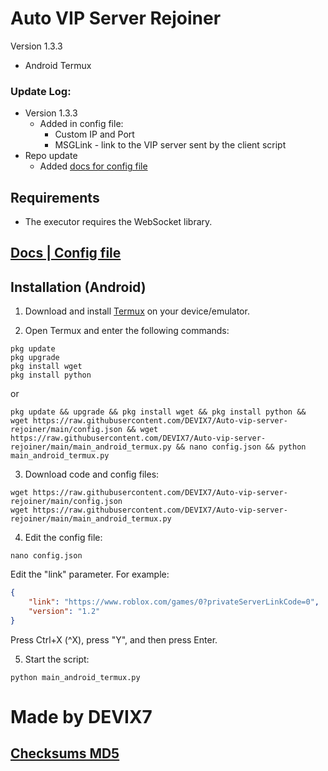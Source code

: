 # Auto VIP Server Rejoiner

Version 1.3.3
- Android Termux

### Update Log:
- Version 1.3.3
    - Added in config file:
        - Custom IP and Port
        - MSGLink - link to the VIP server sent by the client script
- Repo update
    - Added [docs for config file](https://github.com/DEVIX7/Auto-vip-server-rejoiner/blob/main/config_docs.md)

## Requirements

- The executor requires the WebSocket library.

## [Docs | Config file](https://github.com/DEVIX7/Auto-vip-server-rejoiner/blob/main/config_docs.md)

## Installation (Android)

1. Download and install [Termux](https://f-droid.org/en/packages/com.termux/) on your device/emulator.

2. Open Termux and enter the following commands:
```
pkg update
pkg upgrade
pkg install wget
pkg install python
```
or
```
pkg update && upgrade && pkg install wget && pkg install python && wget https://raw.githubusercontent.com/DEVIX7/Auto-vip-server-rejoiner/main/config.json && wget https://raw.githubusercontent.com/DEVIX7/Auto-vip-server-rejoiner/main/main_android_termux.py && nano config.json && python main_android_termux.py
```
3. Download code and config files:
```
wget https://raw.githubusercontent.com/DEVIX7/Auto-vip-server-rejoiner/main/config.json
wget https://raw.githubusercontent.com/DEVIX7/Auto-vip-server-rejoiner/main/main_android_termux.py
```
4. Edit the config file:
```
nano config.json
```
Edit the "link" parameter. For example:
```json
{
    "link": "https://www.roblox.com/games/0?privateServerLinkCode=0",
    "version": "1.2"
}
```
Press Ctrl+X (^X), press "Y", and then press Enter.

5. Start the script:
```
python main_android_termux.py
```
# Made by DEVIX7
## [Checksums MD5](https://github.com/DEVIX7/Auto-vip-server-rejoiner/blob/main/checksums.md5)
